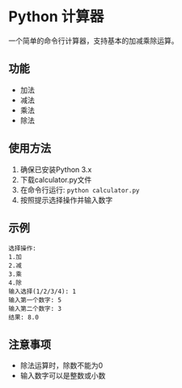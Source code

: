 # Python 计算器

一个简单的命令行计算器，支持基本的加减乘除运算。

## 功能
- 加法
- 减法  
- 乘法
- 除法

## 使用方法
1. 确保已安装Python 3.x
2. 下载calculator.py文件
3. 在命令行运行: `python calculator.py`
4. 按照提示选择操作并输入数字

## 示例
```
选择操作:
1.加
2.减
3.乘
4.除
输入选择(1/2/3/4): 1
输入第一个数字: 5
输入第二个数字: 3
结果: 8.0
```

## 注意事项
- 除法运算时，除数不能为0
- 输入数字可以是整数或小数